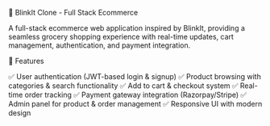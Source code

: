 🚀 BlinkIt Clone - Full Stack Ecommerce

A full-stack ecommerce web application inspired by BlinkIt, providing a seamless grocery shopping experience with real-time updates, cart management, authentication, and payment integration.


🌟 Features

✅ User authentication (JWT-based login & signup)
✅ Product browsing with categories & search functionality
✅ Add to cart & checkout system
✅ Real-time order tracking
✅ Payment gateway integration (Razorpay/Stripe)
✅ Admin panel for product & order management
✅ Responsive UI with modern design
